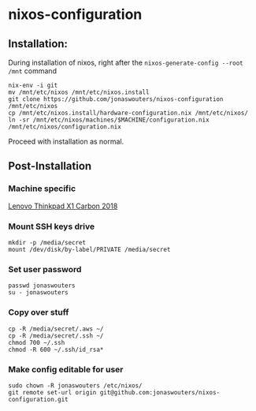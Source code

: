# nixos-configuration

## Installation:

During installation of nixos, right after the ```nixos-generate-config --root /mnt``` command

```
nix-env -i git
mv /mnt/etc/nixos /mnt/etc/nixos.install
git clone https://github.com/jonaswouters/nixos-configuration /mnt/etc/nixos
cp /mnt/etc/nixos.install/hardware-configuration.nix /mnt/etc/nixos/
ln -sr /mnt/etc/nixos/machines/$MACHINE/configuration.nix /mnt/etc/nixos/configuration.nix
```

Proceed with installation as normal.

## Post-Installation

### Machine specific

[Lenovo Thinkpad X1 Carbon 2018](machines/jwx1carbon/README.md)

### Mount SSH keys drive

```
mkdir -p /media/secret
mount /dev/disk/by-label/PRIVATE /media/secret
```

### Set user password

```
passwd jonaswouters
su - jonaswouters
```

### Copy over stuff

```
cp -R /media/secret/.aws ~/
cp -R /media/secret/.ssh ~/
chmod 700 ~/.ssh
chmod -R 600 ~/.ssh/id_rsa*
```

### Make config editable for user

```
sudo chown -R jonaswouters /etc/nixos/
git remote set-url origin git@github.com:jonaswouters/nixos-configuration.git
```
